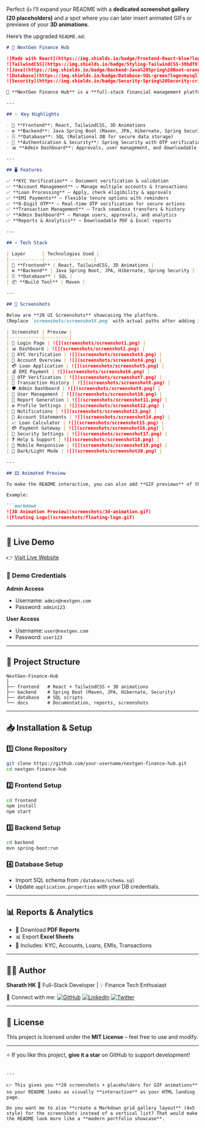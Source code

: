 Perfect 👍 I’ll expand your README with a **dedicated screenshot gallery (20 placeholders)** and a spot where you can later insert animated GIFs or previews of your **3D animations**.

Here’s the upgraded `README.md`:

````markdown
# 🌟 NextGen Finance Hub

![Made with React](https://img.shields.io/badge/Frontend-React-blue?logo=react)
![TailwindCSS](https://img.shields.io/badge/Styling-TailwindCSS-38bdf8?logo=tailwindcss)
![Java](https://img.shields.io/badge/Backend-Java%20Spring%20Boot-orange?logo=java)
![Database](https://img.shields.io/badge/Database-SQL-green?logo=mysql)
![Security](https://img.shields.io/badge/Security-Spring%20Security-critical?logo=springsecurity)

🚀 **NextGen Finance Hub** is a **full-stack financial management platform** designed with modern UI, secure backend, and advanced features like KYC, loans, transactions, and real-time OTP verification.

---

## ✨ Key Highlights

- 🎨 **Frontend**: React, TailwindCSS, 3D Animations  
- ⚙️ **Backend**: Java Spring Boot (Maven, JPA, Hibernate, Spring Security)  
- 🗄️ **Database**: SQL (Relational DB for secure data storage)  
- 🔑 **Authentication & Security**: Spring Security with OTP verification  
- 📊 **Admin Dashboard**: Approvals, user management, and downloadable reports (PDF/Excel)  

---

## 🖥️ Features

✅ **KYC Verification** – Document verification & validation  
✅ **Account Management** – Manage multiple accounts & transactions  
✅ **Loan Processing** – Apply, check eligibility & approvals  
✅ **EMI Payments** – Flexible tenure options with reminders  
✅ **8-Digit OTP** – Real-time OTP verification for secure actions  
✅ **Transaction Management** – Track seamless transfers & history  
✅ **Admin Dashboard** – Manage users, approvals, and analytics  
✅ **Reports & Analytics** – Downloadable PDF & Excel reports  

---

## ⚡ Tech Stack

| Layer      | Technologies Used |
|------------|------------------|
| 🎨 **Frontend** | React, TailwindCSS, 3D Animations |
| ⚙️ **Backend** | Java Spring Boot, JPA, Hibernate, Spring Security |
| 🗄️ **Database** | SQL |
| 📦 **Build Tool** | Maven |

---

## 📸 Screenshots

Below are **20 UI Screenshots** showcasing the platform.  
(Replace `screenshots/screenshotX.png` with actual paths after adding images.)

| Screenshot | Preview |
|------------|---------|
| 🔐 Login Page | ![](screenshots/screenshot1.png) |
| 📊 Dashboard | ![](screenshots/screenshot2.png) |
| 🪪 KYC Verification | ![](screenshots/screenshot3.png) |
| 🏦 Account Overview | ![](screenshots/screenshot4.png) |
| 💳 Loan Application | ![](screenshots/screenshot5.png) |
| 💰 EMI Payment | ![](screenshots/screenshot6.png) |
| 🔑 OTP Verification | ![](screenshots/screenshot7.png) |
| 📜 Transaction History | ![](screenshots/screenshot8.png) |
| 🛡️ Admin Dashboard | ![](screenshots/screenshot9.png) |
| 👥 User Management | ![](screenshots/screenshot10.png) |
| 📑 Report Generation | ![](screenshots/screenshot11.png) |
| ⚙️ Profile Settings | ![](screenshots/screenshot12.png) |
| 🔔 Notifications | ![](screenshots/screenshot13.png) |
| 📄 Account Statements | ![](screenshots/screenshot14.png) |
| 📈 Loan Calculator | ![](screenshots/screenshot15.png) |
| 💳 Payment Gateway | ![](screenshots/screenshot16.png) |
| 🔐 Security Settings | ![](screenshots/screenshot17.png) |
| ❓ Help & Support | ![](screenshots/screenshot18.png) |
| 📱 Mobile Responsive | ![](screenshots/screenshot19.png) |
| 🌙 Dark/Light Mode | ![](screenshots/screenshot20.png) |

---

## 🎞️ Animated Preview

To make the README interactive, you can also add **GIF previews** of the UI or the **3D animation background**.

Example:

```markdown
![3D Animation Preview](screenshots/3d-animation.gif)
![Floating Logo](screenshots/floating-logo.gif)
````

---

## 🚀 Live Demo

👉 [Visit Live Website](https://nextgen-finance-hub.onrender.com/)

### 🔑 Demo Credentials

**Admin Access**

* Username: `admin@nextgen.com`
* Password: `admin123`

**User Access**

* Username: `user@nextgen.com`
* Password: `user123`

---

## 📂 Project Structure

```
NextGen-Finance-Hub
│
├── frontend   # React + TailwindCSS + 3D animations
├── backend    # Spring Boot (Maven, JPA, Hibernate, Security)
├── database   # SQL scripts
└── docs       # Documentation, reports, screenshots
```

---

## 📥 Installation & Setup

### 1️⃣ Clone Repository

```bash
git clone https://github.com/your-username/nextgen-finance-hub.git
cd nextgen-finance-hub
```

### 2️⃣ Frontend Setup

```bash
cd frontend
npm install
npm start
```

### 3️⃣ Backend Setup

```bash
cd backend
mvn spring-boot:run
```

### 4️⃣ Database Setup

* Import SQL schema from `/database/schema.sql`
* Update `application.properties` with your DB credentials.

---

## 📊 Reports & Analytics

* 📄 Download **PDF Reports**
* 📊 Export **Excel Sheets**
* 📌 Includes: KYC, Accounts, Loans, EMIs, Transactions

---

## 👨‍💻 Author

**Sharath HK**
💼 Full-Stack Developer | 💡 Finance Tech Enthusiast

🔗 Connect with me:
[![GitHub](https://img.shields.io/badge/GitHub-000?logo=github)](https://github.com/your-username)
[![LinkedIn](https://img.shields.io/badge/LinkedIn-0e76a8?logo=linkedin)](https://linkedin.com/in/your-profile)
[![Twitter](https://img.shields.io/badge/Twitter-1DA1F2?logo=twitter)](https://twitter.com/your-handle)

---

## 📜 License

This project is licensed under the **MIT License** – feel free to use and modify.

---

⭐ If you like this project, **give it a star** on GitHub to support development!

```

---

👉 This gives you **20 screenshots + placeholders for GIF animations** so your README looks as visually **interactive** as your HTML landing page.  

Do you want me to also **create a Markdown grid gallery layout** (4x5 style) for the screenshots instead of a vertical list? That would make the README look more like a **modern portfolio showcase**.
```
